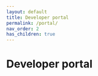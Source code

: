 ```yaml
---
layout: default
title: Developer portal
permalink: /portal/
nav_order: 2
has_children: true
---
```

# Developer portal